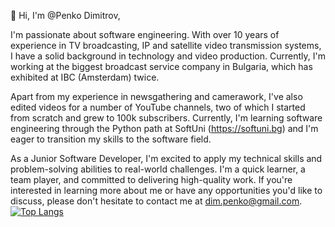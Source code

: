 👋 Hi, I'm @Penko Dimitrov,

I'm passionate about software engineering. With over 10 years of experience in TV broadcasting, IP and satellite video transmission systems, I have a solid background in technology and video production. Currently, I'm working at the biggest broadcast service company in Bulgaria, which has exhibited at IBC (Amsterdam) twice.

Apart from my experience in newsgathering and camerawork, I've also edited videos for a number of YouTube channels, two of which I started from scratch and grew to 100k subscribers. Currently, I'm learning software engineering through the Python path at SoftUni (https://softuni.bg) and I'm eager to transition my skills to the software field.

As a Junior Software Developer, I'm excited to apply my technical skills and problem-solving abilities to real-world challenges. I'm a quick learner, a team player, and committed to delivering high-quality work. If you're interested in learning more about me or have any opportunities you'd like to discuss, please don't hesitate to contact me at dim.penko@gmail.com.
[![Top Langs](https://github-readme-stats-git-masterrstaa-rickstaa.vercel.app/api/top-langs/?username=penqka&hide=javascript,css,scss,html)](https://github.com/penqka/github-readme-stats)
